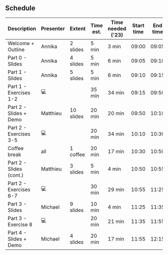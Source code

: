 ## Schedule

| Description             | Presenter | Extent    | Time est. | Time needed ('23) | Start time | End time | new start | new end | new elapsed |
|-------------------------|-----------|-----------|-----------|-------------------|------------|----------|-----------|---------|-------------|
| Welcome + Outline       | Annika    | 2 slides  | 5 min     | 3 min             | 09:00      | 09:05    | 09:00     | 09:02   | 00:02       |
| Part 0 - Slides         | Annika    | 4 slides  | 5 min     | 6 min             | 09:05      | 09:10    | 09:02     | 09:04   | 00:02       |
| Part 1 - Slides         | Annika    | 5 slides  | 5 min     | 6 min             | 09:10      | 09:15    | 09:04     | 09:08   | 00:04       |
| Part 1 - Exercises 1-2  | 💻        |           | 35 min    | 34 min            | 09:15      | 09:50    | 09:08     | 09:50   | 00:42       |
| Part 2 - Slides + Demo  | Matthieu  | 10 slides | 20 min    | 20 min            | 09:50      | 10:10    | 09:50     | 10:21   | 00:31       |
| Part 2 - Exercises 3-5  | 💻        |           | 20 min    | 34 min            | 10:10      | 10:30    | 10:21     | 10:50   | 00:29       |
| Coffee break            | all       | 1 coffee  | 20 min    | 17 min            | 10:30      | 10:50    | 10:50     | 11:13   | 00:23       |
| Part 2 - Slides (cont.) | Matthieu  | 3 slides  | 5 min     | 4 min             | 10:50      | 10:55    | 11:13     | 11:19   | 00:06       |
| Part 2 - Exercises 6-7  | 💻        |           | 30 min    | 29 min            | 10:55      | 11:25    | 11:19     | 11:40   | 00:21       |
| Part 3 - Slides         | Michael   | 9 slides  | 10 min    | 4 min             | 11:25      | 11:35    | 11:40     | 11:48   | 00:08       |
| Part 3 - Exercise 8     | 💻        |           | 20 min    | 21 min            | 11:35      | 11:55    | 11:48     | 12:04   | 00:16       |
| Part 4 - Slides + Demo  | Michael   | 4 slides  | 20 min    | 17 min            | 11:55      | 12:15    | 12:04     | 12:22   | 00:18       |
